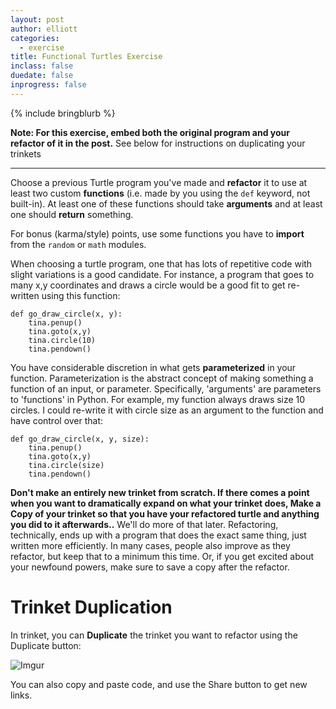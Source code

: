 ```yaml
---
layout: post
author: elliott
categories:
  - exercise
title: Functional Turtles Exercise
inclass: false
duedate: false
inprogress: false
---
```



{% include bringblurb %}

**Note: For this exercise, embed both the original program and your refactor of it in the post.** See
below for instructions on duplicating your trinkets

___


Choose a previous Turtle program you've made and **refactor** it to use at least two custom **functions**
(i.e. made by you using the `def` keyword, not built-in).
At least one of these functions should take **arguments** and at least one should **return** something.

For bonus (karma/style) points, use some functions you have to **import** from the `random` or `math` modules.

When choosing a turtle program, one that has lots of repetitive code with slight variations is a
good candidate.  For instance, a program that goes to many x,y coordinates and draws a circle
would be a good fit to get re-written using this function:

```
def go_draw_circle(x, y):
    tina.penup()
    tina.goto(x,y)
    tina.circle(10)
    tina.pendown()
```

You have considerable discretion in what gets **parameterized** in your function. Parameterization is the
abstract concept of making something a function of an input, or parameter. Specifically, 'arguments' are parameters to 'functions' in Python.
For example, my function always draws size 10 circles.  I could re-write it with circle size as an argument
to the function and have control over that:

```
def go_draw_circle(x, y, size):
    tina.penup()
    tina.goto(x,y)
    tina.circle(size)
    tina.pendown()
```

**Don't make an entirely new trinket from scratch. If there comes a point when you want to dramatically expand on what your trinket does, Make a Copy of your trinket so that you have your refactored turtle and anything you did to it afterwards..** We'll do more of that later. Refactoring, technically, ends up with a program that does the exact same thing, just written more efficiently. In many cases, people also improve as they refactor, but keep that to a minimum this time. Or, if you get excited about your newfound powers, make sure to save a copy after the refactor. 

# Trinket Duplication

In trinket, you can **Duplicate** the trinket you want to refactor using the Duplicate button:

![Imgur](http://i.imgur.com/cIvqDkk.png)

You can also copy and paste code, and use the Share button to get new links.